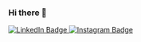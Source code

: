 ### Hi there 👋

<div id="badges">
  <a href="https://www.linkedin.com/in/evangelos-nikoloas-empochontsif-184a52202/">
    <img src="https://img.shields.io/badge/LinkedIn-blue?style=for-the-badge&logo=linkedin&logoColor=white" alt="LinkedIn Badge"/>
  </a>
  <a href="https://www.instagram.com/evangelos.dev/?next=%2F">
    <img src="https://img.shields.io/badge/Instagram-gray?style=for-the-badge&logo=instagram?" alt="Instagram Badge"/>
  </a>
</div>
